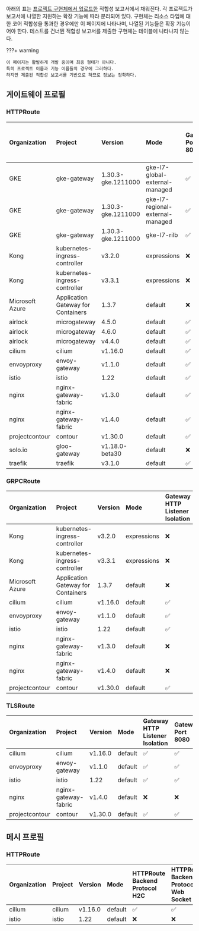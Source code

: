 
아래의 표는 [프로젝트 구현체에서 업로드한](https://github.com/kubernetes-sigs/gateway-api/tree/main/conformance/reports) 적합성 보고서에서 채워진다. 각 프로젝트가 보고서에 나열한 지원하는 확장 기능에 따라 분리되어 있다.
구현체는 리소스 타입에 대한 코어 적합성을 통과한 경우에만 이 페이지에 나타나며, 나열된 기능들은 확장 기능이어야 한다. 테스트를 건너뛴 적합성 보고서를 제출한 구현체는 테이블에 나타나지 않는다.



???+ warning


    이 페이지는 활발하게 개발 중이며 최종 형태가 아니다.
    특히 프로젝트 이름과 기능 이름들의 경우에 그러하다.
    하지만 제출된 적합성 보고서를 기반으로 하므로 정보는 정확하다.


## 게이트웨이 프로필

### HTTPRoute

| Organization    | Project                            | Version            | Mode                             | Gateway Port 8080   | HTTPRoute Host Rewrite   | HTTPRoute Path Redirect   | HTTPRoute Request Mirror   | HTTPRoute Response Header Modification   | HTTPRoute Scheme Redirect   | HTTPRoute Method Matching   | HTTPRoute Path Rewrite   | HTTPRoute Query Param Matching   | HTTPRoute Port Redirect   | HTTPRoute Parent Ref Port   | Gateway HTTP Listener Isolation   | Gateway Static Addresses   | HTTPRoute Backend Protocol H2C   | HTTPRoute Backend Protocol Web Socket   | HTTPRoute Backend Request Header Modification   | HTTPRoute Backend Timeout   | HTTPRoute Request Multiple Mirrors   | HTTPRoute Request Timeout   |
|:----------------|:-----------------------------------|:-------------------|:---------------------------------|:--------------------|:-------------------------|:--------------------------|:---------------------------|:-----------------------------------------|:----------------------------|:----------------------------|:-------------------------|:---------------------------------|:--------------------------|:----------------------------|:----------------------------------|:---------------------------|:---------------------------------|:----------------------------------------|:------------------------------------------------|:----------------------------|:-------------------------------------|:----------------------------|
| GKE             | gke-gateway                        | 1.30.3-gke.1211000 | gke-l7-global-external-managed   | :white_check_mark:  | :white_check_mark:       | :white_check_mark:        | :white_check_mark:         | :white_check_mark:                       | :white_check_mark:          | :x:                         | :x:                      | :x:                              | :x:                       | :x:                         | :x:                               | :x:                        | :x:                              | :x:                                     | :x:                                             | :x:                         | :x:                                  | :x:                         |
| GKE             | gke-gateway                        | 1.30.3-gke.1211000 | gke-l7-regional-external-managed | :white_check_mark:  | :white_check_mark:       | :white_check_mark:        | :white_check_mark:         | :white_check_mark:                       | :white_check_mark:          | :x:                         | :x:                      | :x:                              | :x:                       | :x:                         | :x:                               | :x:                        | :x:                              | :x:                                     | :x:                                             | :x:                         | :x:                                  | :x:                         |
| GKE             | gke-gateway                        | 1.30.3-gke.1211000 | gke-l7-rilb                      | :white_check_mark:  | :white_check_mark:       | :white_check_mark:        | :white_check_mark:         | :white_check_mark:                       | :white_check_mark:          | :x:                         | :x:                      | :x:                              | :x:                       | :x:                         | :x:                               | :x:                        | :x:                              | :x:                                     | :x:                                             | :x:                         | :x:                                  | :x:                         |
| Kong            | kubernetes-ingress-controller      | v3.2.0             | expressions                      | :x:                 | :white_check_mark:       | :x:                       | :x:                        | :white_check_mark:                       | :x:                         | :white_check_mark:          | :white_check_mark:       | :white_check_mark:               | :x:                       | :x:                         | :x:                               | :x:                        | :x:                              | :x:                                     | :x:                                             | :x:                         | :x:                                  | :x:                         |
| Kong            | kubernetes-ingress-controller      | v3.3.1             | expressions                      | :x:                 | :white_check_mark:       | :x:                       | :x:                        | :white_check_mark:                       | :x:                         | :white_check_mark:          | :white_check_mark:       | :white_check_mark:               | :x:                       | :x:                         | :x:                               | :x:                        | :x:                              | :x:                                     | :x:                                             | :x:                         | :x:                                  | :x:                         |
| Microsoft Azure | Application Gateway for Containers | 1.3.7              | default                          | :x:                 | :white_check_mark:       | :white_check_mark:        | :x:                        | :white_check_mark:                       | :white_check_mark:          | :white_check_mark:          | :white_check_mark:       | :white_check_mark:               | :white_check_mark:        | :x:                         | :x:                               | :x:                        | :x:                              | :x:                                     | :x:                                             | :x:                         | :x:                                  | :x:                         |
| airlock         | microgateway                       | 4.5.0              | default                          | :white_check_mark:  | :white_check_mark:       | :white_check_mark:        | :x:                        | :white_check_mark:                       | :white_check_mark:          | :white_check_mark:          | :white_check_mark:       | :white_check_mark:               | :white_check_mark:        | :white_check_mark:          | :x:                               | :x:                        | :x:                              | :x:                                     | :x:                                             | :x:                         | :x:                                  | :x:                         |
| airlock         | microgateway                       | 4.6.0              | default                          | :white_check_mark:  | :white_check_mark:       | :white_check_mark:        | :x:                        | :white_check_mark:                       | :white_check_mark:          | :white_check_mark:          | :white_check_mark:       | :white_check_mark:               | :white_check_mark:        | :white_check_mark:          | :x:                               | :x:                        | :x:                              | :x:                                     | :x:                                             | :x:                         | :x:                                  | :x:                         |
| airlock         | microgateway                       | v4.4.0             | default                          | :white_check_mark:  | :white_check_mark:       | :white_check_mark:        | :x:                        | :white_check_mark:                       | :white_check_mark:          | :white_check_mark:          | :white_check_mark:       | :white_check_mark:               | :white_check_mark:        | :white_check_mark:          | :x:                               | :x:                        | :x:                              | :x:                                     | :x:                                             | :x:                         | :x:                                  | :x:                         |
| cilium          | cilium                             | v1.16.0            | default                          | :white_check_mark:  | :white_check_mark:       | :white_check_mark:        | :white_check_mark:         | :white_check_mark:                       | :white_check_mark:          | :white_check_mark:          | :white_check_mark:       | :white_check_mark:               | :white_check_mark:        | :white_check_mark:          | :white_check_mark:                | :white_check_mark:         | :white_check_mark:               | :white_check_mark:                      | :white_check_mark:                              | :white_check_mark:          | :white_check_mark:                   | :white_check_mark:          |
| envoyproxy      | envoy-gateway                      | v1.1.0             | default                          | :white_check_mark:  | :white_check_mark:       | :white_check_mark:        | :white_check_mark:         | :white_check_mark:                       | :white_check_mark:          | :white_check_mark:          | :white_check_mark:       | :white_check_mark:               | :white_check_mark:        | :white_check_mark:          | :white_check_mark:                | :white_check_mark:         | :x:                              | :x:                                     | :white_check_mark:                              | :white_check_mark:          | :white_check_mark:                   | :white_check_mark:          |
| istio           | istio                              | 1.22               | default                          | :white_check_mark:  | :white_check_mark:       | :white_check_mark:        | :white_check_mark:         | :white_check_mark:                       | :white_check_mark:          | :white_check_mark:          | :white_check_mark:       | :white_check_mark:               | :white_check_mark:        | :white_check_mark:          | :white_check_mark:                | :white_check_mark:         | :x:                              | :x:                                     | :white_check_mark:                              | :white_check_mark:          | :white_check_mark:                   | :white_check_mark:          |
| nginx           | nginx-gateway-fabric               | v1.3.0             | default                          | :white_check_mark:  | :white_check_mark:       | :x:                       | :x:                        | :white_check_mark:                       | :white_check_mark:          | :white_check_mark:          | :white_check_mark:       | :white_check_mark:               | :white_check_mark:        | :x:                         | :x:                               | :x:                        | :x:                              | :x:                                     | :x:                                             | :x:                         | :x:                                  | :x:                         |
| nginx           | nginx-gateway-fabric               | v1.4.0             | default                          | :white_check_mark:  | :white_check_mark:       | :x:                       | :x:                        | :white_check_mark:                       | :white_check_mark:          | :white_check_mark:          | :white_check_mark:       | :white_check_mark:               | :white_check_mark:        | :x:                         | :x:                               | :x:                        | :x:                              | :x:                                     | :x:                                             | :x:                         | :x:                                  | :x:                         |
| projectcontour  | contour                            | v1.30.0            | default                          | :white_check_mark:  | :white_check_mark:       | :white_check_mark:        | :white_check_mark:         | :white_check_mark:                       | :white_check_mark:          | :white_check_mark:          | :white_check_mark:       | :white_check_mark:               | :white_check_mark:        | :white_check_mark:          | :white_check_mark:                | :white_check_mark:         | :x:                              | :x:                                     | :white_check_mark:                              | :white_check_mark:          | :white_check_mark:                   | :white_check_mark:          |
| solo.io         | gloo-gateway                       | v1.18.0-beta30     | default                          | :x:                 | :white_check_mark:       | :white_check_mark:        | :white_check_mark:         | :white_check_mark:                       | :white_check_mark:          | :white_check_mark:          | :white_check_mark:       | :white_check_mark:               | :white_check_mark:        | :x:                         | :x:                               | :x:                        | :x:                              | :x:                                     | :x:                                             | :x:                         | :x:                                  | :x:                         |
| traefik         | traefik                            | v3.1.0             | default                          | :white_check_mark:  | :white_check_mark:       | :white_check_mark:        | :x:                        | :x:                                      | :white_check_mark:          | :white_check_mark:          | :white_check_mark:       | :white_check_mark:               | :white_check_mark:        | :x:                         | :x:                               | :x:                        | :x:                              | :x:                                     | :x:                                             | :x:                         | :x:                                  | :x:                         |

### GRPCRoute

| Organization    | Project                            | Version   | Mode        | Gateway HTTP Listener Isolation   | Gateway Port 8080   | Gateway Static Addresses   |
|:----------------|:-----------------------------------|:----------|:------------|:----------------------------------|:--------------------|:---------------------------|
| Kong            | kubernetes-ingress-controller      | v3.2.0    | expressions | :x:                               | :x:                 | :x:                        |
| Kong            | kubernetes-ingress-controller      | v3.3.1    | expressions | :x:                               | :x:                 | :x:                        |
| Microsoft Azure | Application Gateway for Containers | 1.3.7     | default     | :x:                               | :x:                 | :x:                        |
| cilium          | cilium                             | v1.16.0   | default     | :white_check_mark:                | :white_check_mark:  | :white_check_mark:         |
| envoyproxy      | envoy-gateway                      | v1.1.0    | default     | :white_check_mark:                | :white_check_mark:  | :white_check_mark:         |
| istio           | istio                              | 1.22      | default     | :white_check_mark:                | :white_check_mark:  | :white_check_mark:         |
| nginx           | nginx-gateway-fabric               | v1.3.0    | default     | :x:                               | :x:                 | :x:                        |
| nginx           | nginx-gateway-fabric               | v1.4.0    | default     | :x:                               | :x:                 | :x:                        |
| projectcontour  | contour                            | v1.30.0   | default     | :white_check_mark:                | :white_check_mark:  | :white_check_mark:         |

### TLSRoute

| Organization   | Project              | Version   | Mode    | Gateway HTTP Listener Isolation   | Gateway Port 8080   | Gateway Static Addresses   |
|:---------------|:---------------------|:----------|:--------|:----------------------------------|:--------------------|:---------------------------|
| cilium         | cilium               | v1.16.0   | default | :white_check_mark:                | :white_check_mark:  | :white_check_mark:         |
| envoyproxy     | envoy-gateway        | v1.1.0    | default | :white_check_mark:                | :white_check_mark:  | :white_check_mark:         |
| istio          | istio                | 1.22      | default | :white_check_mark:                | :white_check_mark:  | :white_check_mark:         |
| nginx          | nginx-gateway-fabric | v1.4.0    | default | :x:                               | :x:                 | :x:                        |
| projectcontour | contour              | v1.30.0   | default | :white_check_mark:                | :white_check_mark:  | :white_check_mark:         |

## 메시 프로필

### HTTPRoute

| Organization   | Project   | Version   | Mode    | HTTPRoute Backend Protocol H2C   | HTTPRoute Backend Protocol Web Socket   | HTTPRoute Backend Request Header Modification   | HTTPRoute Backend Timeout   | HTTPRoute Host Rewrite   | HTTPRoute Method Matching   | HTTPRoute Path Redirect   | HTTPRoute Path Rewrite   | HTTPRoute Port Redirect   | HTTPRoute Query Param Matching   | HTTPRoute Request Mirror   | HTTPRoute Request Multiple Mirrors   | HTTPRoute Request Timeout   | HTTPRoute Response Header Modification   | HTTPRoute Scheme Redirect   | Mesh Cluster IP Matching   | Mesh Consumer Route   | HTTPRoute Parent Ref Port   |
|:---------------|:----------|:----------|:--------|:---------------------------------|:----------------------------------------|:------------------------------------------------|:----------------------------|:-------------------------|:----------------------------|:--------------------------|:-------------------------|:--------------------------|:---------------------------------|:---------------------------|:-------------------------------------|:----------------------------|:-----------------------------------------|:----------------------------|:---------------------------|:----------------------|:----------------------------|
| cilium         | cilium    | v1.16.0   | default | :white_check_mark:               | :white_check_mark:                      | :white_check_mark:                              | :white_check_mark:          | :white_check_mark:       | :white_check_mark:          | :white_check_mark:        | :white_check_mark:       | :white_check_mark:        | :white_check_mark:               | :white_check_mark:         | :white_check_mark:                   | :white_check_mark:          | :white_check_mark:                       | :white_check_mark:          | :white_check_mark:         | :white_check_mark:    | :x:                         |
| istio          | istio     | 1.22      | default | :x:                              | :x:                                     | :white_check_mark:                              | :white_check_mark:          | :white_check_mark:       | :white_check_mark:          | :white_check_mark:        | :white_check_mark:       | :white_check_mark:        | :white_check_mark:               | :white_check_mark:         | :white_check_mark:                   | :white_check_mark:          | :white_check_mark:                       | :white_check_mark:          | :x:                        | :white_check_mark:    | :white_check_mark:          |